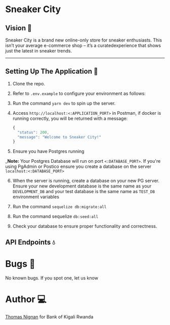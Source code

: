 Sneaker City
=======

## Vision :telescope:
Sneaker City is a brand new online-only store for sneaker enthusiasts. This isn’t your average e-commerce shop – it’s a curatedexperience that shows just the latest in sneaker trends.

---

## Setting Up The Application :wrench:

1. Clone the repo.

2. Refer to ` .env.example ` to configure your environment as follows:

3. Run the command ` yarn dev ` to spin up the server.

4. Access ` http://localhost:<:APPLICATION_PORT> ` in Postman, if docker is running correctly, you will be returned with a message:

    ```javascript
   { 
      "status": 200,
      "message": "Welcome to Sneaker City!"
   }
    ```

5. Ensure you have Postgres running 

  _**Note:** Your Postgres Database will run on port ` <:DATABASE_PORT> `. If you're using PgAdmin or Postico ensure you create a database on the server ` localhost:<:DATABASE_PORT> ` 

6. When the server is running, create a database on your new PG server. Ensure your new development database is the same name as your ` DEVELOPMENT_DB `  and your test database is the same name as ` TEST_DB  ` environment variables

7. Run the command ` sequelize db:migrate:all `

8. Run the command sequelize ` db:seed:all `

9. Check your database to ensure proper functionality and correctness. 

## API Endpoints :droplet:


# Bugs :bug:
No known bugs.
If you spot one, let us know

# Author :computer:
[Thomas Nignan](https://nignanthomas.github.io) for Bank of Kigali Rwanda
